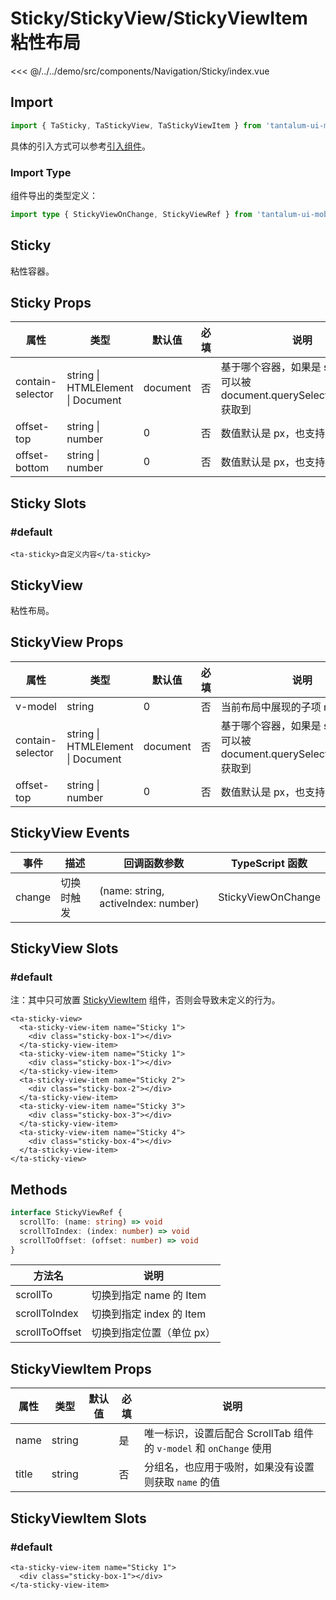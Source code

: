 # Sticky/StickyView/StickyViewItem 粘性布局

<CodeDemo name="Sticky">

<<< @/../../demo/src/components/Navigation/Sticky/index.vue

</CodeDemo>

## Import

```js
import { TaSticky, TaStickyView, TaStickyViewItem } from 'tantalum-ui-mobile'
```

具体的引入方式可以参考[引入组件](../guide/import.md)。

### Import Type

组件导出的类型定义：

```ts
import type { StickyViewOnChange, StickyViewRef } from 'tantalum-ui-mobile'
```

## Sticky

粘性容器。

## Sticky Props

| 属性             | 类型                              | 默认值   | 必填 | 说明                                                                            |
| ---------------- | --------------------------------- | -------- | ---- | ------------------------------------------------------------------------------- |
| contain-selector | string \| HTMLElement \| Document | document | 否   | 基于哪个容器，如果是 string，则为可以被 document.querySelector(selector) 获取到 |
| offset-top       | string \| number                  | 0        | 否   | 数值默认是 px，也支持 vw/vh                                                     |
| offset-bottom    | string \| number                  | 0        | 否   | 数值默认是 px，也支持 vw/vh                                                     |

## Sticky Slots

### #default

```vue
<ta-sticky>自定义内容</ta-sticky>
```

## StickyView

粘性布局。

## StickyView Props

| 属性             | 类型                              | 默认值   | 必填 | 说明                                                                            |
| ---------------- | --------------------------------- | -------- | ---- | ------------------------------------------------------------------------------- |
| v-model          | string                            | 0        | 否   | 当前布局中展现的子项 name 值                                                    |
| contain-selector | string \| HTMLElement \| Document | document | 否   | 基于哪个容器，如果是 string，则为可以被 document.querySelector(selector) 获取到 |
| offset-top       | string \| number                  | 0        | 否   | 数值默认是 px，也支持 vw/vh                                                     |

## StickyView Events

| 事件   | 描述       | 回调函数参数                        | TypeScript 函数    |
| ------ | ---------- | ----------------------------------- | ------------------ |
| change | 切换时触发 | (name: string, activeIndex: number) | StickyViewOnChange |

## StickyView Slots

### #default

注：其中只可放置 [StickyViewItem](./Sticky.md#stickyviewitem-props) 组件，否则会导致未定义的行为。

```vue
<ta-sticky-view>
  <ta-sticky-view-item name="Sticky 1">
    <div class="sticky-box-1"></div>
  </ta-sticky-view-item>
  <ta-sticky-view-item name="Sticky 1">
    <div class="sticky-box-1"></div>
  </ta-sticky-view-item>
  <ta-sticky-view-item name="Sticky 2">
    <div class="sticky-box-2"></div>
  </ta-sticky-view-item>
  <ta-sticky-view-item name="Sticky 3">
    <div class="sticky-box-3"></div>
  </ta-sticky-view-item>
  <ta-sticky-view-item name="Sticky 4">
    <div class="sticky-box-4"></div>
  </ta-sticky-view-item>
</ta-sticky-view>
```

## Methods

```ts
interface StickyViewRef {
  scrollTo: (name: string) => void
  scrollToIndex: (index: number) => void
  scrollToOffset: (offset: number) => void
}
```

| 方法名         | 说明                      |
| -------------- | ------------------------- |
| scrollTo       | 切换到指定 name 的 Item   |
| scrollToIndex  | 切换到指定 index 的 Item  |
| scrollToOffset | 切换到指定位置（单位 px） |

## StickyViewItem Props

| 属性  | 类型   | 默认值 | 必填 | 说明                                                               |
| ----- | ------ | ------ | ---- | ------------------------------------------------------------------ |
| name  | string |        | 是   | 唯一标识，设置后配合 ScrollTab 组件的 `v-model` 和 `onChange` 使用 |
| title | string |        | 否   | 分组名，也应用于吸附，如果没有设置则获取 `name` 的值               |

## StickyViewItem Slots

### #default

```vue
<ta-sticky-view-item name="Sticky 1">
  <div class="sticky-box-1"></div>
</ta-sticky-view-item>
```
